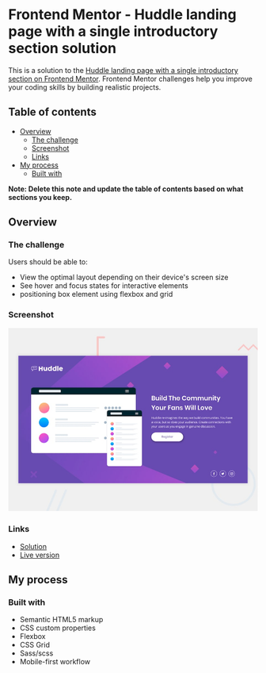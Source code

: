 # Frontend Mentor - Huddle landing page with a single introductory section solution

This is a solution to the [Huddle landing page with a single introductory section on Frontend Mentor](https://www.frontendmentor.io/challenges/huddle-landing-page-with-a-single-introductory-section-B_2Wvxgi0). Frontend Mentor challenges help you improve your coding skills by building realistic projects.

## Table of contents

- [Overview](#overview)
  - [The challenge](#the-challenge)
  - [Screenshot](#screenshot)
  - [Links](#links)
- [My process](#my-process)
  - [Built with](#built-with)

**Note: Delete this note and update the table of contents based on what sections you keep.**

## Overview

### The challenge

Users should be able to:

- View the optimal layout depending on their device's screen size
- See hover and focus states for interactive elements
- positioning box element using flexbox and grid

### Screenshot

![screenshot of my solution](./design/desktop-preview.jpg)

### Links

- [Solution](https://github.com/mahdipratama/huddle-landing-page-with-single-introductory-section-master)
- [Live version](https://glittery-heliotrope-36db0f.netlify.app/)

## My process

### Built with

- Semantic HTML5 markup
- CSS custom properties
- Flexbox
- CSS Grid
- Sass/scss
- Mobile-first workflow
